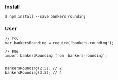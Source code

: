 ### Install

```
$ npm install --save bankers-rounding
```

### User

```
// ES5
var bankersRounding = require('bankers-rounding');

// ES6
import bankersRounding from 'bankers-rounding';


bankersRounding(2.5); // 2
bankersRounding(3.5); // 4
```




